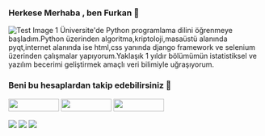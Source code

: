 ### Herkese Merhaba , ben Furkan 👋

![Test Image 1](https://thumbs.gfycat.com/BelatedVeneratedKiskadee-small.gif)
  Üniversite'de Python programlama dilini öğrenmeye başladım.Python üzerinden algoritma,kriptoloji,masaüstü alanında pyqt,internet alanında ise html,css yanında django framework ve selenium üzerinden çalışmalar yapıyorum.Yaklaşık 1 yıldır bölümümün istatistiksel ve yazılım becerimi geliştirmek amaçlı veri bilimiyle uğraşıyorum.


### Beni bu hesaplardan takip edebilirsiniz 🙂

<a href="https://www.linkedin.com/in/furkankarakuz"><img src="https://img.shields.io/badge/-Linkedin-2867B2?style=flat-quare&labelColor=white&logo=linkedin&logoColor=2867B2&link=link" width="100" height="25px"></a>
<a href="https://github.com/furkankarakuz"><img src="http://img.shields.io/badge/-Github-333?style=flat-quare&labelColor=white&logo=Github&logoColor=333&link=link" width="100" height="25px"></a>
<a href="https://www.kaggle.com/furkankarakuz"><img src="http://img.shields.io/badge/-Kaggle-00ace6?style=flat-quare&labelColor=white&logo=kaggle&logoColor=00ace6&link=link" width="100" height="25px"></a>


<a href="https://www.linkedin.com/in/furkankarakuz"><img src="https://www.vectorlogo.zone/logos/linkedin/linkedin-ar21.svg"></a>
<a href="https://github.com/furkankarakuz"><img src="https://www.vectorlogo.zone/logos/github/github-ar21.svg"></a>
<a href="https://www.kaggle.com/furkankarakuz"><img src="https://www.vectorlogo.zone/logos/kaggle/kaggle-ar21.svg"></a>

